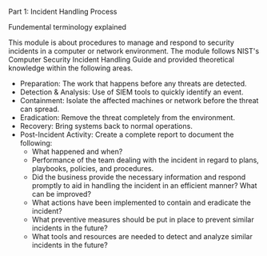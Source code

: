 Part 1: Incident Handling Process

Fundemental terminology explained

This module is about procedures to manage and respond to security incidents in a computer or network environment.
The module follows NIST's Computer Security Incident Handling Guide and provided theoretical knowledge within the following areas.

- Preparation: The work that happens before any threats are detected.
- Detection & Analysis: Use of SIEM tools to quickly identify an event.
- Containment: Isolate the affected machines or network before the threat can spread.
- Eradication: Remove the threat completely from the environment.
- Recovery: Bring systems back to normal operations.
- Post-Incident Activity: Create a complete report to document the following:
  -  What happened and when?
  - Performance of the team dealing with the incident in regard to plans, playbooks, policies, and procedures.
  - Did the business provide the necessary information and respond promptly to aid in handling the incident in an efficient manner? What can be improved?
  - What actions have been implemented to contain and eradicate the incident?
  - What preventive measures should be put in place to prevent similar incidents in the future?
  - What tools and resources are needed to detect and analyze similar incidents in the future?

